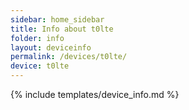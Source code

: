 ```yaml
---
sidebar: home_sidebar
title: Info about t0lte
folder: info
layout: deviceinfo
permalink: /devices/t0lte/
device: t0lte
---
```

{% include templates/device_info.md %}
